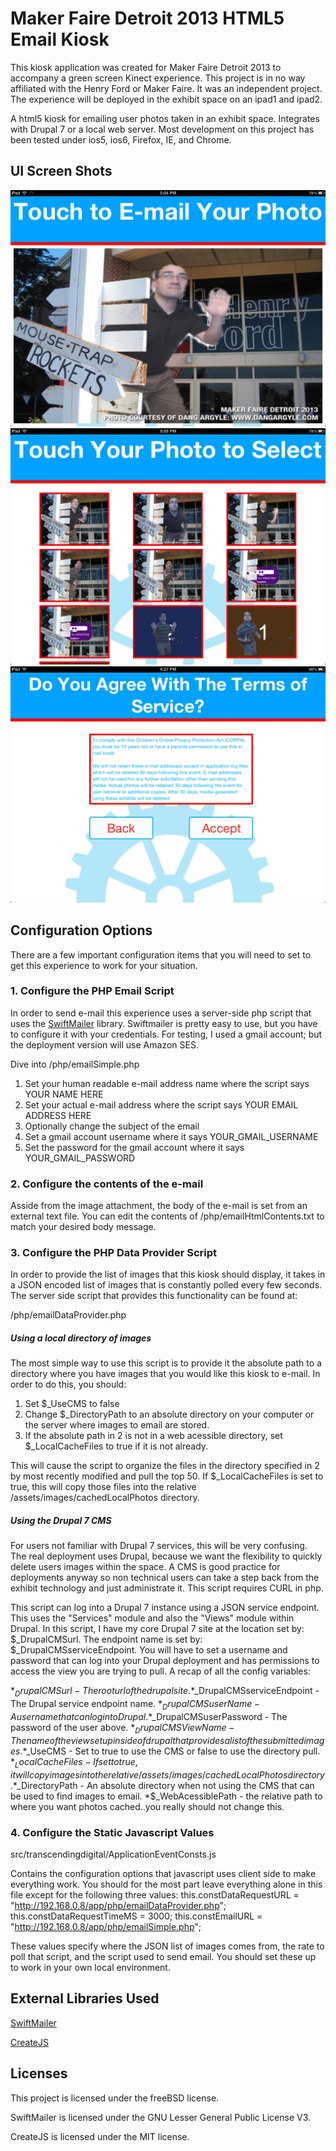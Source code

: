 Maker Faire Detroit 2013 HTML5 Email Kiosk
==============================

This kiosk application was created for Maker Faire Detroit 2013 to accompany a green screen Kinect experience. This project is in no way affiliated with the
Henry Ford or Maker Faire.  It was an independent project. The experience will be deployed in the exhibit space on an ipad1 and ipad2.

A html5 kiosk for emailing user photos taken in an exhibit space. Integrates with Drupal 7 or a local web server. Most development on this project
has been tested under ios5, ios6, Firefox, IE, and Chrome.

UI Screen Shots
--------------------------------------------------
![The attract UI on an ipad1](https://github.com/transcendingdigital/MFDetroit2013_HTML5_EmailKiosk/raw/master/githubImages/MFDetHtml5App2.PNG "The attract UI on an ipad1")
![Photo Selection UI on an ipad1](https://github.com/transcendingdigital/MFDetroit2013_HTML5_EmailKiosk/raw/master/githubImages/MFDetHtml5App3.PNG "Photo selection UI on an ipad1")
![Terms of service page](https://github.com/transcendingdigital/MFDetroit2013_HTML5_EmailKiosk/raw/master/githubImages/MFDetHtml5App4.PNG "Terms of service page")
	
Configuration Options
--------------------------------------------------
There are a few important configuration items that you will need to set to get this experience to work for your situation.

### 1. Configure the PHP Email Script
In order to send e-mail this experience uses a server-side php script that uses the [SwiftMailer](http://swiftmailer.org/) library.  Swiftmailer is pretty easy
to use, but you have to configure it with your credentials. For testing, I used a gmail account; but the deployment version will use Amazon SES.

Dive into /php/emailSimple.php
1. Set your human readable e-mail address name where the script says YOUR NAME HERE
2. Set your actual e-mail address where the script says YOUR EMAIL ADDRESS HERE
3. Optionally change the subject of the email
4. Set a gmail account username where it says YOUR_GMAIL_USERNAME
5. Set the password for the gmail account where it says YOUR_GMAIL_PASSWORD

### 2. Configure the contents of the e-mail
Asside from the image attachment, the body of the e-mail is set from an external text file.  You can edit the
contents of /php/emailHtmlContents.txt to match your desired body message.

### 3. Configure the PHP Data Provider Script
In order to provide the list of images that this kiosk should display, it takes in a JSON encoded list of images that
is constantly polled every few seconds.  The server side script that provides this functionality can be found at:

/php/emailDataProvider.php

##### Using a local directory of images
The most simple way to use this script is to provide it the absolute path to a directory where you have images that you
would like this kiosk to e-mail.  In order to do this, you should:

1. Set $_UseCMS to false
2. Change $_DirectoryPath to an absolute directory on your computer or the server where images to email are stored.
3. If the absolute path in 2 is not in a web acessible directory, set $_LocalCacheFiles to true if it is not already.

This will cause the script to organize the files in the directory specified in 2 by most recently modified and pull the top 
50. If $_LocalCacheFiles is set to true, this will copy those files into the relative /assets/images/cachedLocalPhotos directory.

##### Using the Drupal 7 CMS
For users not familiar with Drupal 7 services, this will be very confusing.  The real deployment uses Drupal, because we want the
flexibility to quickly delete users images within the space. A CMS is good practice for deployments anyway so non technical users
can take a step back from the exhibit technology and just administrate it. This script requires CURL in php.

This script can log into a Drupal 7 instance using a JSON service endpoint. This uses the "Services" module and also the "Views" module within Drupal.
In this script, I have my core Drupal 7 site at the location set by: $_DrupalCMSurl.  The endpoint name is set by: $_DrupalCMSserviceEndpoint.
You will have to set a username and password that can log into your Drupal deployment and has permissions to access the view you are trying to pull.
A recap of all the config variables:

*$_DrupalCMSurl - The root url of the drupal site.
*$_DrupalCMSserviceEndpoint - The Drupal service endpoint name.
*$_DrupalCMSuserName - A username that can log into Drupal.
*$_DrupalCMSuserPassword - The password of the user above.
*$_DrupalCMSViewName - The name of the view setup inside of drupal that provides a list of the submitted images.
*$_UseCMS - Set to true to use the CMS or false to use the directory pull.
*$_LocalCacheFiles - If set to true, it will copy images into the relative /assets/images/cachedLocalPhotos directory.
*$_DirectoryPath - An absolute directory when not using the CMS that can be used to find images to email.
*$_WebAcessiblePath - the relative path to where you want photos cached..you really should not change this.

### 4. Configure the Static Javascript Values
src/transcendingdigital/ApplicationEventConsts.js

Contains the configuration options that javascript uses client side to make everything work.  You should for the most part leave
everything alone in this file except for the following three values:
this.constDataRequestURL = "http://192.168.0.8/app/php/emailDataProvider.php";
this.constDataRequestTimeMS = 3000;
this.constEmailURL = "http://192.168.0.8/app/php/emailSimple.php";

These values specify where the JSON list of images comes from, the rate to poll that script, and the script used to send email.  You should set these
up to work in your own local environment.

External Libraries Used
--------------------------------------------------
[SwiftMailer](http://swiftmailer.org/)
	
[CreateJS](http://www.createjs.com/)
	
Licenses
--------------------------------------------------
This project is licensed under the freeBSD license.

SwiftMailer is licensed under the GNU Lesser General Public License V3.

CreateJS is licensed under the MIT license.
